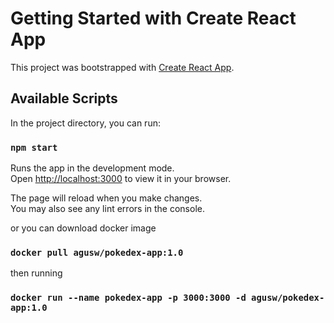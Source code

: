 # Getting Started with Create React App

This project was bootstrapped with [Create React App](https://github.com/facebook/create-react-app).

## Available Scripts

In the project directory, you can run:

### `npm start`

Runs the app in the development mode.\
Open [http://localhost:3000](http://localhost:3000) to view it in your browser.

The page will reload when you make changes.\
You may also see any lint errors in the console.

or you can download docker image 

### `docker pull agusw/pokedex-app:1.0`

then running

### `docker run --name pokedex-app -p 3000:3000 -d agusw/pokedex-app:1.0`
